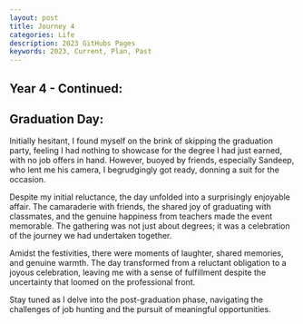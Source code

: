 ```yaml
---
layout: post
title: Journey 4
categories: Life
description: 2023 GitHubs Pages
keywords: 2023, Current, Plan, Past
---
```


## Year 4 - Continued:

## Graduation Day:

Initially hesitant, I found myself on the brink of skipping the graduation party, feeling I had nothing to showcase for the degree I had just earned, with no job offers in hand. However, buoyed by friends, especially Sandeep, who lent me his camera, I begrudgingly got ready, donning a suit for the occasion.

Despite my initial reluctance, the day unfolded into a surprisingly enjoyable affair. The camaraderie with friends, the shared joy of graduating with classmates, and the genuine happiness from teachers made the event memorable. The gathering was not just about degrees; it was a celebration of the journey we had undertaken together.

Amidst the festivities, there were moments of laughter, shared memories, and genuine warmth. The day transformed from a reluctant obligation to a joyous celebration, leaving me with a sense of fulfillment despite the uncertainty that loomed on the professional front.

Stay tuned as I delve into the post-graduation phase, navigating the challenges of job hunting and the pursuit of meaningful opportunities.